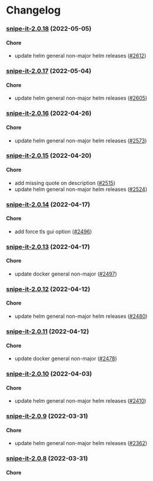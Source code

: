 # Changelog<br>


<a name="snipe-it-2.0.18"></a>
### [snipe-it-2.0.18](https://github.com/truecharts/apps/compare/snipe-it-2.0.17...snipe-it-2.0.18) (2022-05-05)

#### Chore

* update helm general non-major helm releases ([#2612](https://github.com/truecharts/apps/issues/2612))



<a name="snipe-it-2.0.17"></a>
### [snipe-it-2.0.17](https://github.com/truecharts/apps/compare/snipe-it-2.0.16...snipe-it-2.0.17) (2022-05-04)

#### Chore

* update helm general non-major helm releases ([#2605](https://github.com/truecharts/apps/issues/2605))



<a name="snipe-it-2.0.16"></a>
### [snipe-it-2.0.16](https://github.com/truecharts/apps/compare/snipe-it-2.0.15...snipe-it-2.0.16) (2022-04-26)

#### Chore

* update helm general non-major helm releases ([#2573](https://github.com/truecharts/apps/issues/2573))



<a name="snipe-it-2.0.15"></a>
### [snipe-it-2.0.15](https://github.com/truecharts/apps/compare/snipe-it-2.0.14...snipe-it-2.0.15) (2022-04-20)

#### Chore

* add missing quote on description ([#2515](https://github.com/truecharts/apps/issues/2515))
* update helm general non-major helm releases ([#2524](https://github.com/truecharts/apps/issues/2524))



<a name="snipe-it-2.0.14"></a>
### [snipe-it-2.0.14](https://github.com/truecharts/apps/compare/snipe-it-2.0.13...snipe-it-2.0.14) (2022-04-17)

#### Chore

* add force tls gui option ([#2496](https://github.com/truecharts/apps/issues/2496))



<a name="snipe-it-2.0.13"></a>
### [snipe-it-2.0.13](https://github.com/truecharts/apps/compare/snipe-it-2.0.12...snipe-it-2.0.13) (2022-04-17)

#### Chore

* update docker general non-major ([#2497](https://github.com/truecharts/apps/issues/2497))



<a name="snipe-it-2.0.12"></a>
### [snipe-it-2.0.12](https://github.com/truecharts/apps/compare/snipe-it-2.0.11...snipe-it-2.0.12) (2022-04-12)

#### Chore

* update helm general non-major helm releases ([#2480](https://github.com/truecharts/apps/issues/2480))



<a name="snipe-it-2.0.11"></a>
### [snipe-it-2.0.11](https://github.com/truecharts/apps/compare/snipe-it-2.0.10...snipe-it-2.0.11) (2022-04-12)

#### Chore

* update docker general non-major ([#2478](https://github.com/truecharts/apps/issues/2478))



<a name="snipe-it-2.0.10"></a>
### [snipe-it-2.0.10](https://github.com/truecharts/apps/compare/snipe-it-2.0.9...snipe-it-2.0.10) (2022-04-03)

#### Chore

* update helm general non-major helm releases ([#2410](https://github.com/truecharts/apps/issues/2410))



<a name="snipe-it-2.0.9"></a>
### [snipe-it-2.0.9](https://github.com/truecharts/apps/compare/snipe-it-2.0.8...snipe-it-2.0.9) (2022-03-31)

#### Chore

* update helm general non-major helm releases ([#2362](https://github.com/truecharts/apps/issues/2362))



<a name="snipe-it-2.0.8"></a>
### [snipe-it-2.0.8](https://github.com/truecharts/apps/compare/snipe-it-2.0.7...snipe-it-2.0.8) (2022-03-31)

#### Chore

